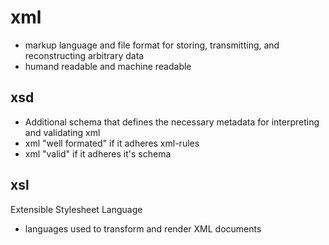 # xml

- markup language and file format for storing, transmitting, and reconstructing arbitrary data
- humand readable and machine readable

## xsd

- Additional schema that defines the necessary metadata for interpreting and validating xml
- xml "well formated" if it adheres xml-rules
- xml "valid" if it adheres it's schema

## xsl

Extensible Stylesheet Language

- languages used to transform and render XML documents
